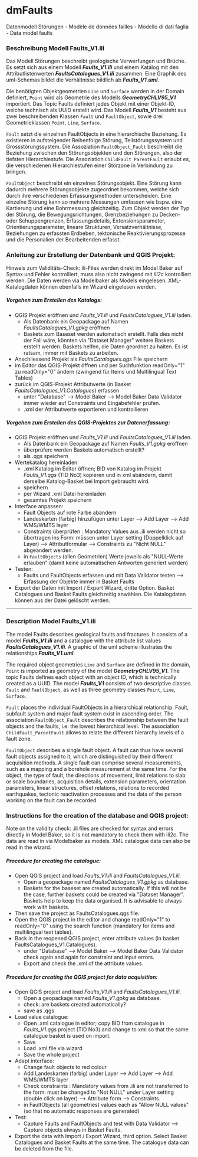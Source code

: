# dmFaults
Datenmodell Störungen - Modèle de données failles - Modello di dati faglia - Data model faults 

### Beschreibung Modell Faults_V1.ili
   
Das Modell Störungen beschreibt geologische Verwerfungen und Brüche. Es setzt sich aus einem Modell ***Faults_V1.ili*** und einem Katalog mit den Attributlistenwerten ***FaultsCatalogues_V1.ili*** zusammen. Eine Graphik des uml-Schemas bildet die Verhältnisse bildlich ab ***Faults_V1.uml***.

Die benötigten Objektgeometrien `Line` und `Surface` werden in der Domain definiert, `Point` wird als Geometrie des Modells ***GeometryCHLV95_V1*** importiert. Das Topic Faults definiert jedes Objekt mit einer Objekt-ID, welche technisch als UUID erstellt wird. Das Modell ***Faults_V1*** besteht aus zwei beschreibenden Klassen `Fault` und `FaultObject`, sowie drei Geometrieklassen `Point`, `Line`, `Surface`. 

`Fault` setzt die einzelnen FaultObjects in eine hierarchische Beziehung. Es existieren in aufsteigender Reihenfolge Störung, Teilstörungssystem und Grossstörungssystem. Die Assoziation `FaultObject_Fault` beschreibt die Beziehung zwischen den Störungsobjekten und den Störungen, also der tiefsten Hierarchiestufe. Die Assoziation `ChildFault_ParentFault` erlaubt es, die verschiedenen Hierarchiestufen einer Störzone in Verbindung zu bringen.  

`FaultObject` beschreibt ein einzelnes Störungsobjekt. Eine Störung kann dadurch mehrere Störungsobjekte zugeordnet bekommen, welche sich durch ihre verschiedenen Erfassungsmethoden unterscheiden. Eine einzelne Störung kann so mehrere Messungen umfassen wie bspw. eine Kartierung und eine Bohrmessung gleichzeitig. Zum Objekt werden der Typ der Störung, die Bewegungsrichtungen, Grenzbeziehungen zu Decken- oder Schuppengrenzen, Erfassungsdetails, Extensionsparameter, Orientierungsparameter, lineare Strukturen, Versatzverhältnisse, Beziehungen zu erfassten Erdbeben, tektonische Reaktivierungsprozesse und die Personalien der Bearbeitenden erfasst.  


### Anleitung zur Erstellung der Datenbank und QGIS Projekt:

Hinweis zum Validitäts-Check: ili-Files werden direkt im Model Baker auf Syntax und Fehler kontrolliert, muss also nicht zwingend mit *ili2c* kontrolliert werden. Die Daten werden via Modelbaker als Models eingelesen. XML-Katalogdaten können ebenfalls im Wizard eingelesen werden. 

##### Vorgehen zum Erstellen des Katalogs: 
- QGIS Projekt eröffnen und *Faults_V1.ili* und *FaultsCatalogues_V1.ili* laden. 
	- Als Datenbank ein Geopackage auf Namen *FaultsCatalogues_V1.gpkg* eröffnen
	- Baskets zum Baseset werden automatisch erstellt. Falls dies nicht der Fall wäre, könnten via "Dataset Manager" weitere Baskets erstellt werden. Baskets helfen, die Daten geordnet zu halten. Es ist ratsam, immer mit Baskets zu arbeiten. 
- Anschliessend Projekt als *FaultsCatalogues.qgs* File speichern 
- im Editor das QGIS-Projekt öffnen und per Suchfunktion readOnly="1" zu readOnly="0" ändern (zwingend für Items und Multilingual Text Tables) 
- zurück im QGIS-Projekt Attributwerte (in Basket *FaultsCatalogues_V1.Catalogues*) erfassen 
	- unter "Database" --> Model Baker --> Model Baker Data Validator immer wieder auf Constraints und Eingabefehler prüfen. 
	- .xml der Attributwerte exportieren und kontrollieren 

##### Vorgehen zum Erstellen des QGIS-Projektes zur Datenerfassung: 
- QGIS Projekt eröffnen und *Faults_V1.ili* und *FaultsCatalogues_V1.ili* laden. 
	- Als Datenbank ein Geopackage auf Namen *Faults_V1.gpkg* eröffnen
	- überprüfen: werden Baskets automatisch erstellt? 
	- als .qgs speichern 
- Wertekatalog hereinladen: 
	- .xml Katalog im Editor öffnen; BID von Katalog im Projekt *Faults_V1.qgs* (TID No3) kopieren und in xml abändern, damit derselbe Katalog-Basket bei Import gebraucht wird. 
	- speichern 
	- per Wizard .xml Datei hereinladen
	- gesamtes Projekt speichern 
- Interface anpassen: 
	- Fault Objects auf rote Farbe abändern 
	- Landeskarten (farbig) hinzufügen unter Layer --> Add Layer --> Add WMS/WMTS layer 
	- Constraints überprüfen : Mandatory Values aus .ili werden nicht so übertragen ins Form: müssen unter Layer setting (Doppelklick auf Layer) --> Attributformular --> Constraints zu "Nicht NULL" abgeändert werden. 
	- in `FaultObjects` (allen Geometrien) Werte jeweils als "NULL-Werte erlauben" (damit keine automatischen Antworten generiert werden)
- Testen: 
	- Faults und FaultObjects erfassen und mit Data Validator testen --> Erfassung der Objekte immer in Basket Faults 
- Export der Daten mit Import / Export Wizard, dritte Option. Basket Catalogues und Basket Faults gleichzeitig anwählen. Die Katalogdaten können aus der Datei gelöscht werden.   
  
---
   
### Description Model Faults_V1.ili

The model Faults describes geological faults and fractures. It consists of a model ***Faults_V1.ili*** and a catalogue with the attribute list values ***FaultsCatalogues_V1.ili***. A graphic of the uml scheme illustrates the relationships ***Faults_V1.uml***.

The required object geometries `Line` and `Surface` are defined in the domain, `Point` is imported as geometry of the model ***GeometryCHLV95_V1***. The topic Faults defines each object with an object ID, which is technically created as a UUID. The model ***Faults_V1*** consists of two descriptive classes `Fault` and `FaultObject`, as well as three geometry classes `Point`, `Line`, `Surface`. 

`Fault` places the individual FaultObjects in a hierarchical relationship. Fault, subfault system and major fault system exist in ascending order. The association `FaultObject_Fault` describes the relationship between the fault objects and the faults, i.e. the lowest hierarchical level. The association `ChildFault_ParentFault` allows to relate the different hierarchy levels of a fault zone.  

`FaultObject` describes a single fault object. A fault can thus have several fault objects assigned to it, which are distinguished by their different acquisition methods. A single fault can comprise several measurements, such as a mapping and a borehole measurement at the same time. For the object, the type of fault, the directions of movement, limit relations to slab or scale boundaries, acquisition details, extension parameters, orientation parameters, linear structures, offset relations, relations to recorded earthquakes, tectonic reactivation processes and the data of the person working on the fault can be recorded. 




### Instructions for the creation of the database and QGIS project:

Note on the validity check: .ili files are checked for syntax and errors directly in Model Baker, so it is not mandatory to check them with ili2c. The data are read in via Modelbaker as models. XML catalogue data can also be read in the wizard. 

##### Procedure for creating the catalogue: 
- Open QGIS project and load *Faults_V1.ili* and *FaultsCatalogues_V1.ili*. 
	- Open a geopackage named *FaultsCatalogues_V1.gpkg* as database.
	- Baskets for the baseset are created automatically. If this will not be the case, further baskets could be created via "Dataset Manager". Baskets help to keep the data organised. It is advisable to always work with baskets. 
- Then save the project as FaultsCatalogues.qgs file. 
- Open the QGIS project in the editor and change readOnly="1" to readOnly="0" using the search function (mandatory for items and multilingual text tables). 
- Back in the reopened QGIS project, enter attribute values (in basket FaultsCatalogues_V1.Catalogues). 
	- under "Database" --> Model Baker --> Model Baker Data Validator check again and again for constraint and input errors. 
	- Export and check the .xml of the attribute values. 

##### Procedure for creating the QGIS project for data acquisition: 
- Open QGIS project and load *Faults_V1.ili* and *FaultsCatalogues_V1.ili*. 
	- Open a geopackage named *Faults_V1.gpkg* as database.
	- check: are baskets created automatically? 
	- save as .qgs 
- Load value catalogue: 
	- Open .xml catalogue in editor; copy BID from catalogue in *Faults_V1.qgs* project (TID No3) and change to xml so that the same catalogue basket is used on import. 
	- Save 
	- Load .xml file via wizard
	- Save the whole project 
- Adapt interface: 
	- Change fault objects to red colour 
	- Add Landeskarten (farbig) under Layer --> Add Layer --> Add WMS/WMTS layer 
	- Check constraints : Mandatory values from .ili are not transferred to the form: must be changed to "Not NULL" under Layer setting (double click on layer) --> Attribute form --> Constraints. 
	- in FaultObjects (all geometries) values each as "Allow NULL values" (so that no automatic responses are generated)
- Test: 
	- Capture Faults and FaultObjects and test with Data Validator --> Capture objects always in Basket Faults. 
- Export the data with Import / Export Wizard, third option. Select Basket Catalogues and Basket Faults at the same time. The catalogue data can be deleted from the file. 
